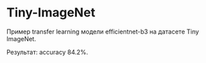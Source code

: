 # Tiny-ImageNet

Пример transfer learning модели efficientnet-b3 на датасете Tiny ImageNet.

Результат: accuracy 84.2%.
